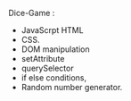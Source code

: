 Dice-Game :


- JavaScrpt HTML
- CSS.
 - DOM manipulation
 - setAttribute
 - querySelector
 - if else conditions,
 - Random number generator.



